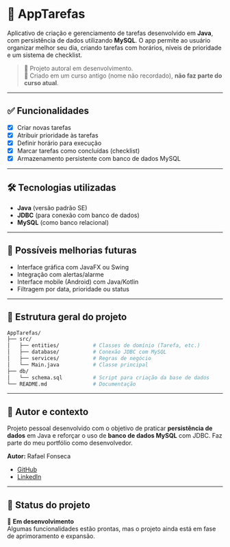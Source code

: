 # 📌 AppTarefas

Aplicativo de criação e gerenciamento de tarefas desenvolvido em **Java**, com persistência de dados utilizando **MySQL**. O app permite ao usuário organizar melhor seu dia, criando tarefas com horários, níveis de prioridade e um sistema de checklist.

> 🚧 Projeto autoral em desenvolvimento.  
> 🔧 Criado em um curso antigo (nome não recordado), **não faz parte do curso atual**.

---

## ✅ Funcionalidades

- [x] Criar novas tarefas  
- [x] Atribuir prioridade às tarefas  
- [x] Definir horário para execução  
- [x] Marcar tarefas como concluídas (checklist)  
- [x] Armazenamento persistente com banco de dados MySQL  

---

## 🛠️ Tecnologias utilizadas

- **Java** (versão padrão SE)  
- **JDBC** (para conexão com banco de dados)  
- **MySQL** (como banco relacional)

---

## 🔄 Possíveis melhorias futuras

- Interface gráfica com JavaFX ou Swing  
- Integração com alertas/alarme  
- Interface mobile (Android) com Java/Kotlin  
- Filtragem por data, prioridade ou status

---

## 📁 Estrutura geral do projeto

```bash
AppTarefas/
├── src/
│   ├── entities/           # Classes de domínio (Tarefa, etc.)
│   ├── database/           # Conexão JDBC com MySQL
│   ├── services/           # Regras de negócio
│   └── Main.java           # Classe principal
├── db/
│   └── schema.sql          # Script para criação da base de dados
└── README.md               # Documentação
```

---

## 🧠 Autor e contexto

Projeto pessoal desenvolvido com o objetivo de praticar **persistência de dados** em Java e reforçar o uso de **banco de dados MySQL** com JDBC. Faz parte do meu portfólio como desenvolvedor.

**Autor:** Rafael Fonseca  
- [GitHub](https://github.com/RafaBatista21) 
- [LinkedIn](https://www.linkedin.com/in/rafael-batista-dev21/)

---

## 📌 Status do projeto

🚧 **Em desenvolvimento**  
Algumas funcionalidades estão prontas, mas o projeto ainda está em fase de aprimoramento e expansão.
